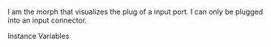 I am the morph that visualizes the plug of a input port. I can only be plugged into an input connector.

Instance Variables
